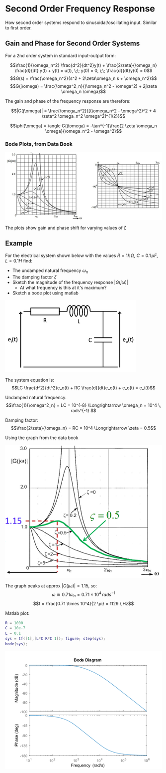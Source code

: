 # Second Order Frequency Response

How second order systems respond to sinusoidal/oscillating input. Similar to first order.

## Gain and Phase for Second Order Systems

For a 2nd order system in standard input-output form:

$$\frac{1}{\omega_n^2} \frac{d^2}{dt^2}y(t) + \frac{2\zeta}{\omega_n} \frac{d}{dt} y(t) + y(t) = u(t), \;\; y(0) = 0, \;\; \frac{d}{dt}y(0) = 0$$
$$G(s) = \frac{\omega_n^2}{s^2 + 2\zeta\omega_n s + \omega_n^2}$$
$$G(j\omega) = \frac{\omega^2_n}{(\omega_n^2 - \omega^2) + 2j\zeta \omega_n \omega}$$

The gain and phase of the frequency response are therefore:

$$|G(j\omega)| = \frac{\omega_n^2}{[(\omega_n^2 - \omega^2)^2 + 4 \zeta^2 \omega_n^2 \omega^2]^{1/2}}$$

$$\phi(\omega) = \angle G(j\omega) = -\tan^{-1}\frac{2 \zeta \omega_n \omega}{\omega_n^2 - \omega^2}$$

### Bode Plots, from Data Book

![](./img/freq2-bode.png)

The plots show gain and phase shift for varying values of $\zeta$

## Example

For the electrical system shown below with the values $R = 1 k \,\Omega$, $C = 0.1 \, \mu F$, $L = 0.1 H$ find:

- The undamped natural frequency $\omega_n$
- The damping factor $\zeta$
- Sketch the magnitude of the frequency response $|G(j\omega)|$
  - At what frequency is this at it's maximum?
- Sketch a bode plot using matlab

![](./img/freq2-ex.png)

The system equation is:
$$LC \frac{d^2}{dt^2}e_o(t) + RC \frac{d}{dt}e_o(t) + e_o(t) = e_i(t)$$

Undamped natural frequency:
$$\frac{1}{\omega^2_n} = LC = 10^{-8} \Longrightarrow \omega_n = 10^4 \,  rads^{-1} $$

Damping factor:
$$\frac{2\zeta}{\omega_n} = RC = 10^4 \Longrightarrow \zeta = 0.5$$

Using the graph from the data book

![](./img/freq2-ex1.png)

The graph peaks at approx $|G(j\omega)| = 1.15$, so:
$$\omega \approxeq 0.71 \omega_n = 0.71 \times 10^4 \,rads^{-1}$$
$$f = \frac{0.71 \times 10^4}{2 \pi} = 1129 \,Hz$$

Matlab plot:

```matlab
R = 1000
C = 10e-7
L = 0.1
sys = tf([1],[L*C R*C 1]); figure; step(sys);
bode(sys);
```

![](./img/freq2-exbode.png)
